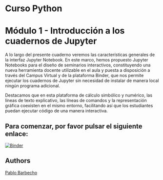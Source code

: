 # Curso Python
# Módulo 1 - Introducción a los cuadernos de Jupyter

A lo largo del presente cuaderno veremos las características generales de la interfaz Jupyter Notebook. En este marco, hemos propuesto Jupyter Notebooks para el diseño de seminarios interactivos, constituyendo una nueva herramienta docente utilizable en el aula y puesta a disposición a través del Campus Virtual y de la plataforma Binder, que nos permite ejecutar los cuadernos de Jupyter sin necesidad de instalar de manera local ningún programa adicional. 

Destacamos que en esta plataforma de cálculo simbólico y numérico, las líneas de texto explicativo, las líneas de comandos y la representación gráfica coexisten en el mismo entorno, facilitando así que los estudiantes puedan ejecutar código de una manera interactiva.

## Para comenzar, por favor pulsar el siguiente enlace:

[![Binder](https://mybinder.org/badge_logo.svg)](https://mybinder.org/v2/gh/Pbarbecho/mod_1.git/main?labpath=Introducci%C3%B3n%20a%20Jupyter.ipynb)



## Authors ##
[Pablo Barbecho](https://www.pbarbecho.com)
